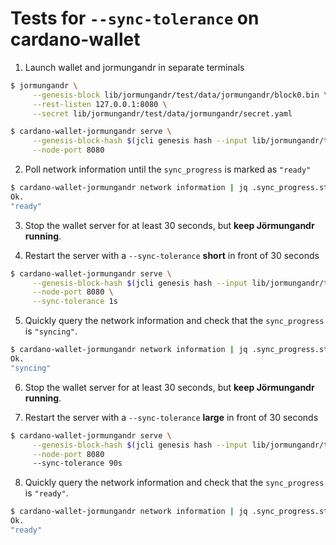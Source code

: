# Tests for `--sync-tolerance` on cardano-wallet

1. Launch wallet and jormungandr in separate terminals

```bash
$ jormungandr \
     --genesis-block lib/jormungandr/test/data/jormungandr/block0.bin \
     --rest-listen 127.0.0.1:8080 \
     --secret lib/jormungandr/test/data/jormungandr/secret.yaml

$ cardano-wallet-jormungandr serve \
     --genesis-block-hash $(jcli genesis hash --input lib/jormungandr/test/data/jormungandr/block0.bin) \
     --node-port 8080
```

2. Poll network information until the `sync_progress` is marked as `"ready"`

```bash
$ cardano-wallet-jormungandr network information | jq .sync_progress.status
Ok.
"ready"
```


3. Stop the wallet server for at least 30 seconds, but **keep Jörmungandr running**.


4. Restart the server with a `--sync-tolerance` **short** in front of 30 seconds

```bash
$ cardano-wallet-jormungandr serve \
     --genesis-block-hash $(jcli genesis hash --input lib/jormungandr/test/data/jormungandr/block0.bin) \
     --node-port 8080 \
     --sync-tolerance 1s
```


5. Quickly query the network information and check that the `sync_progress` is `"syncing"`.

```bash
$ cardano-wallet-jormungandr network information | jq .sync_progress.status
Ok.
"syncing"
```


6. Stop the wallet server for at least 30 seconds, but **keep Jörmungandr running**.


7. Restart the server with a `--sync-tolerance` **large** in front of 30 seconds

```bash
$ cardano-wallet-jormungandr serve \
     --genesis-block-hash $(jcli genesis hash --input lib/jormungandr/test/data/jormungandr/block0.bin) \
     --node-port 8080
     --sync-tolerance 90s
```


8. Quickly query the network information and check that the `sync_progress` is `"ready"`.

```bash
$ cardano-wallet-jormungandr network information | jq .sync_progress.status
Ok.
"ready"
```
